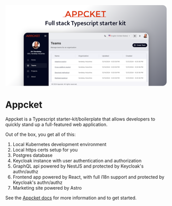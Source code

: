 ![Appcket Starter Kit](repo-splash.png)

# Appcket

Appcket is a Typescript starter-kit/boilerplate that allows developers to quickly stand up a full-featured web application.

Out of the box, you get all of this:

1. Local Kubernetes development environment
1. Local https certs setup for you
1. Postgres database
1. Keycloak instance with user authentication and authorization
1. GraphQL api powered by NestJS and protected by Keycloak's authn/authz
1. Frontend app powered by React, with full i18n support and protected by Keycloak's authn/authz
1. Marketing site powered by Astro

See the [Appcket docs](https://appcket.org) for more information and to get started.